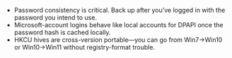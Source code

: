 - Password consistency is critical. Back up after you’ve logged in with the password you intend to use.
- Microsoft-account logins behave like local accounts for DPAPI once the password hash is cached locally.
- HKCU hives are cross-version portable—you can go from Win7→Win10 or Win10→Win11 without registry-format trouble.
